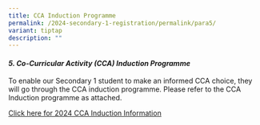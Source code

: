 ```yaml
---
title: CCA Induction Programme
permalink: /2024-secondary-1-registration/permalink/para5/
variant: tiptap
description: ""
---
```

<h4><strong><em>5. Co-Curricular Activity (CCA) Induction Programme</em></strong></h4><p>To enable our Secondary 1 student to make an informed CCA choice, they will go through the CCA induction programme. Please refer to the CCA Induction programme as attached.</p><p><a href="/files/Letter_to_parents_CCA_2024_induction.pdf" rel="noopener noreferrer nofollow" target="_blank">Click here for 2024 CCA Induction Information</a></p>